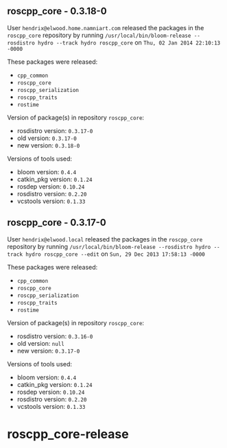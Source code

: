 ## roscpp_core - 0.3.18-0

User `hendrix@elwood.home.namniart.com` released the packages in the `roscpp_core` repository by running `/usr/local/bin/bloom-release --rosdistro hydro --track hydro roscpp_core` on `Thu, 02 Jan 2014 22:10:13 -0000`

These packages were released:
- `cpp_common`
- `roscpp_core`
- `roscpp_serialization`
- `roscpp_traits`
- `rostime`

Version of package(s) in repository `roscpp_core`:
- rosdistro version: `0.3.17-0`
- old version: `0.3.17-0`
- new version: `0.3.18-0`

Versions of tools used:
- bloom version: `0.4.4`
- catkin_pkg version: `0.1.24`
- rosdep version: `0.10.24`
- rosdistro version: `0.2.20`
- vcstools version: `0.1.33`


## roscpp_core - 0.3.17-0

User `hendrix@elwood.local` released the packages in the `roscpp_core` repository by running `/usr/local/bin/bloom-release --rosdistro hydro --track hydro roscpp_core --edit` on `Sun, 29 Dec 2013 17:58:13 -0000`

These packages were released:
- `cpp_common`
- `roscpp_core`
- `roscpp_serialization`
- `roscpp_traits`
- `rostime`

Version of package(s) in repository `roscpp_core`:
- rosdistro version: `0.3.16-0`
- old version: `null`
- new version: `0.3.17-0`

Versions of tools used:
- bloom version: `0.4.4`
- catkin_pkg version: `0.1.24`
- rosdep version: `0.10.24`
- rosdistro version: `0.2.20`
- vcstools version: `0.1.33`


roscpp_core-release
===================
